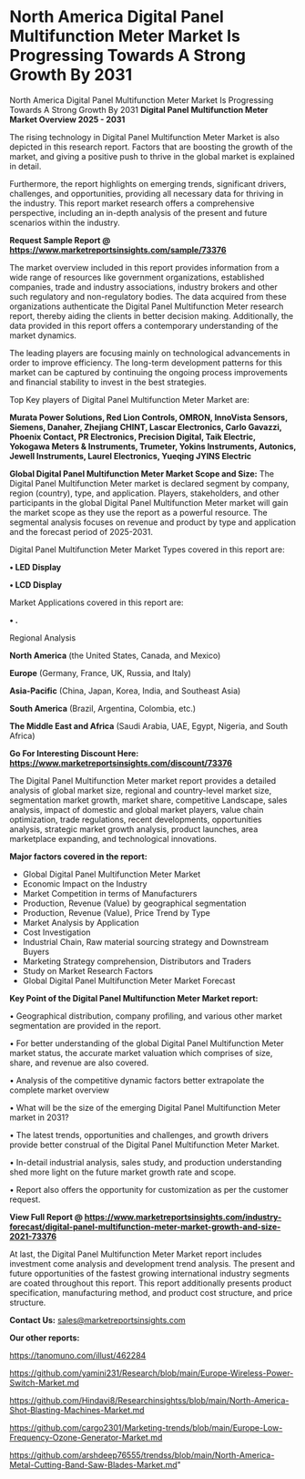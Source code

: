 # North America Digital Panel Multifunction Meter Market Is Progressing Towards A Strong Growth By 2031
North America Digital Panel Multifunction Meter Market Is Progressing Towards A Strong Growth By 2031
<Strong> Digital Panel Multifunction Meter Market Overview 2025 - 2031</strong>

The rising technology in Digital Panel Multifunction Meter Market is also depicted in this research report. Factors that are boosting the growth of the market, and giving a positive push to thrive in the global market is explained in detail.

Furthermore, the report highlights on emerging trends, significant drivers, challenges, and opportunities, providing all necessary data for thriving in the industry. This report market research offers a comprehensive perspective, including an in-depth analysis of the present and future scenarios within the industry.

<strong>Request Sample Report @ <a href=https://www.marketreportsinsights.com/sample/73376>https://www.marketreportsinsights.com/sample/73376</a></strong>

The market overview included in this report provides information from a wide range of resources like government organizations, established companies, trade and industry associations, industry brokers and other such regulatory and non-regulatory bodies. The data acquired from these organizations authenticate the Digital Panel Multifunction Meter research report, thereby aiding the clients in better decision making. Additionally, the data provided in this report offers a contemporary understanding of the market dynamics.

The leading players are focusing mainly on technological advancements in order to improve efficiency. The long-term development patterns for this market can be captured by continuing the ongoing process improvements and financial stability to invest in the best strategies.

Top Key players of Digital Panel Multifunction Meter Market are:

<strong>Murata Power Solutions, Red Lion Controls, OMRON, InnoVista Sensors, Siemens, Danaher, Zhejiang CHINT, Lascar Electronics, Carlo Gavazzi, Phoenix Contact, PR Electronics, Precision Digital, Taik Electric, Yokogawa Meters & Instruments, Trumeter, Yokins Instruments, Autonics, Jewell Instruments, Laurel Electronics, Yueqing JYINS Electric</strong>

<strong><b>Global Digital Panel Multifunction Meter Market Scope and Size:</b></strong>
The Digital Panel Multifunction Meter market is declared segment by company, region (country), type, and application. Players, stakeholders, and other participants in the global Digital Panel Multifunction Meter market will gain the market scope as they use the report as a powerful resource. The segmental analysis focuses on revenue and product by type and application and the forecast period of 2025-2031.

Digital Panel Multifunction Meter Market Types covered in this report are:

<strong>• LED Display

• LCD Display</strong>

Market Applications covered in this report are:

<strong>• .</strong> 

Regional Analysis

<strong>North America</strong> (the United States, Canada, and Mexico)

<strong>Europe</strong> (Germany, France, UK, Russia, and Italy)

<strong>Asia-Pacific</strong> (China, Japan, Korea, India, and Southeast Asia)

<strong>South America</strong> (Brazil, Argentina, Colombia, etc.)

<strong>The Middle East and Africa</strong> (Saudi Arabia, UAE, Egypt, Nigeria, and South Africa)

<strong>Go For Interesting Discount Here: <a href=https://www.marketreportsinsights.com/discount/73376>https://www.marketreportsinsights.com/discount/73376</a></strong>

The Digital Panel Multifunction Meter market report provides a detailed analysis of global market size, regional and country-level market size, segmentation market growth, market share, competitive Landscape, sales analysis, impact of domestic and global market players, value chain optimization, trade regulations, recent developments, opportunities analysis, strategic market growth analysis, product launches, area marketplace expanding, and technological innovations.

<strong><b>Major factors covered in the report:</b></strong>
<ul>
  <li>Global Digital Panel Multifunction Meter Market </li>
  <li>Economic Impact on the Industry</li>
  <li>Market Competition in terms of Manufacturers</li>
  <li>Production, Revenue (Value) by geographical segmentation</li>
  <li>Production, Revenue (Value), Price Trend by Type</li>
  <li>Market Analysis by Application</li>
  <li>Cost Investigation</li>
  <li>Industrial Chain, Raw material sourcing strategy and Downstream Buyers</li>
  <li>Marketing Strategy comprehension, Distributors and Traders</li>
  <li>Study on Market Research Factors</li>
  <li>Global Digital Panel Multifunction Meter Market Forecast</li>
</ul>

<strong><b>Key Point of the Digital Panel Multifunction Meter Market report:</b></strong>

• Geographical distribution, company profiling, and various other market segmentation are provided in the report.

• For better understanding of the global Digital Panel Multifunction Meter market status, the accurate market valuation which comprises of size, share, and revenue are also covered.

• Analysis of the competitive dynamic factors better extrapolate the complete market overview

• What will be the size of the emerging Digital Panel Multifunction Meter market in 2031?

• The latest trends, opportunities and challenges, and growth drivers provide better construal of the Digital Panel Multifunction Meter Market.

• In-detail industrial analysis, sales study, and production understanding shed more light on the future market growth rate and scope.

• Report also offers the opportunity for customization as per the customer request.

<strong><b>View Full Report @ <a href=https://www.marketreportsinsights.com/industry-forecast/digital-panel-multifunction-meter-market-growth-and-size-2021-73376>https://www.marketreportsinsights.com/industry-forecast/digital-panel-multifunction-meter-market-growth-and-size-2021-73376</a></b></strong>


At last, the Digital Panel Multifunction Meter Market report includes investment come analysis and development trend analysis. The present and future opportunities of the fastest growing international industry segments are coated throughout this report. This report additionally presents product specification, manufacturing method, and product cost structure, and price structure.

<strong>Contact Us:</strong>
sales@marketreportsinsights.com

<strong>Our other reports:</strong>

<a href=https://tanomuno.com/illust/462284>https://tanomuno.com/illust/462284</a>

<a href=https://github.com/yamini231/Research/blob/main/Europe-Wireless-Power-Switch-Market.md>https://github.com/yamini231/Research/blob/main/Europe-Wireless-Power-Switch-Market.md</a>

<a href=https://github.com/Hindavi8/Researchinsightss/blob/main/North-America-Shot-Blasting-Machines-Market.md>https://github.com/Hindavi8/Researchinsightss/blob/main/North-America-Shot-Blasting-Machines-Market.md</a>

<a href=https://github.com/cargo2301/Marketing-trends/blob/main/Europe-Low-Frequency-Ozone-Generator-Market.md>https://github.com/cargo2301/Marketing-trends/blob/main/Europe-Low-Frequency-Ozone-Generator-Market.md</a>

<a href=https://github.com/arshdeep76555/trendss/blob/main/North-America-Metal-Cutting-Band-Saw-Blades-Market.md>https://github.com/arshdeep76555/trendss/blob/main/North-America-Metal-Cutting-Band-Saw-Blades-Market.md</a>"
